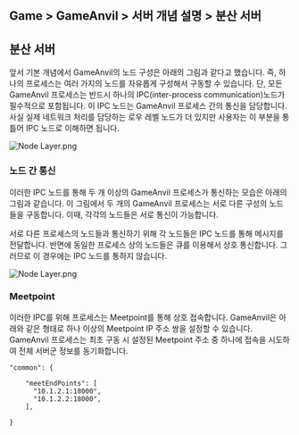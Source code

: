 ## Game > GameAnvil > 서버 개념 설명 > 분산 서버



## 분산 서버

앞서 기본 개념에서 GameAnvil의 노드 구성은 아래의 그림과 같다고 했습니다. 즉, 하나의 프로세스는 여러 가지의 노드를 자유롭게 구성해서 구동할 수 있습니다. 단, 모든 GameAnvil 프로세스는 반드시 하나의 IPC(inter-process communication)노드가 필수적으로 포함됩니다. 이 IPC 노드는 GameAnvil 프로세스 간의 통신을 담당합니다. 사실 실제 네트워크 처리를 담당하는 로우 레벨 노드가 더 있지만 사용자는 이 부분을 통틀어 IPC 노드로 이해하면 됩니다.

![Node Layer.png](https://static.toastoven.net/prod_gameanvil/images/NodeLayer.png)



### 노드 간 통신

이러한 IPC 노드를 통해 두 개 이상의 GameAnvil 프로세스가 통신하는 모습은 아래의 그림과 같습니다. 이 그림에서 두 개의 GameAnvil 프로세스는 서로 다른 구성의 노드들을 구동합니다. 이때, 각각의 노드들은 서로 통신이 가능합니다.

서로 다른 프로세스의 노드들과 통신하기 위해 각 노드들은 IPC 노드를 통해 메시지를 전달합니다. 반면에 동일한 프로세스 상의 노드들은 큐를 이용해서 상호 통신합니다. 그러므로 이 경우에는 IPC 노드를 통하지 않습니다.

![Node Layer.png](https://static.toastoven.net/prod_gameanvil/images/IPC.png)



### Meetpoint

이러한 IPC를 위해 프로세스는 Meetpoint를 통해 상호 접속합니다. GameAnvil은 아래와 같은 형태로 하나 이상의 Meetpoint IP 주소 쌍을 설정할 수 있습니다. GameAnvil 프로세스는 최초 구동 시 설정된 Meetpoint 주소 중 하나에 접속을 시도하여 전체 서버군 정보를 동기화합니다.

```
"common": {

    "meetEndPoints": [
      "10.1.2.1:18000",
      "10.1.2.2:18000",
    ],

}
```

